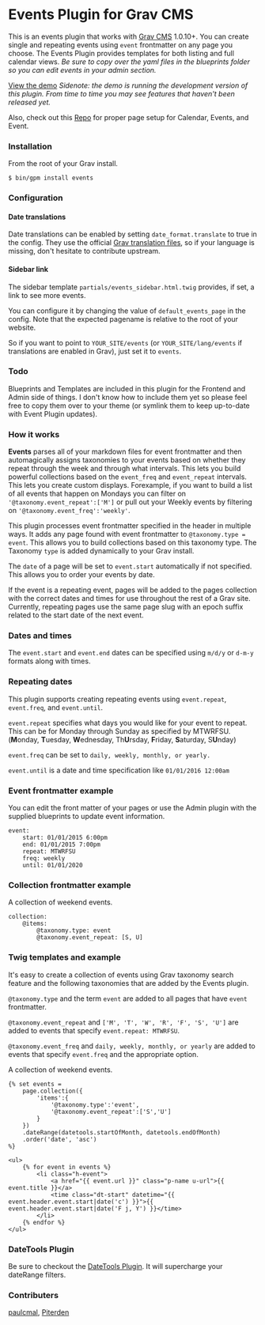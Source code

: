 # Events Plugin for Grav CMS

This is an events plugin that works with [Grav CMS](http://getgrav.org)  1.0.10+. You can create single and repeating events using `event` frontmatter on any page you choose. The Events Plugin provides templates for both listing and full calendar views. *Be sure to copy over the yaml files in the blueprints folder so you can edit events in your admin section.*

[View the demo](https://grav.brandr.co/calendar/year:2016/month:03) *Sidenote: the demo is running the development version of this plugin. From time to time you may see features that haven't been released yet.*

Also, check out this [Repo](https://github.com/kalebheitzman/grav-brandr-pages) for proper page setup for Calendar, Events, and Event.

### Installation

From the root of your Grav install.

```
$ bin/gpm install events
```

### Configuration

#### Date translations

Date translations can be enabled by setting `date_format.translate` to true in the config. They use the official [Grav translation files](https://github.com/getgrav/grav/tree/develop/system/languages), so if your language is missing, don't hesitate to contribute upstream.

#### Sidebar link

The sidebar template `partials/events_sidebar.html.twig` provides, if set, a link to see more events.

You can configure it by changing the value of `default_events_page` in the config. Note that the expected pagename is relative to the root of your website.

So if you want to point to `YOUR_SITE/events` (or `YOUR_SITE/lang/events` if translations are enabled in Grav), just set it to `events`.

### Todo

Blueprints and Templates are included in this plugin for the Frontend and Admin side of things. I don't know how to include them yet so please feel free to copy them over to your theme (or symlink them to keep up-to-date with Event Plugin updates).

### How it works

**Events** parses all of your markdown files for event frontmatter and then
automagically assigns taxonomies to your events based on whether they repeat
through the week and through what intervals. This lets you build powerful
collections based on the `event_freq` and `event_repeat` intervals. This lets
you create custom displays. Forexample, if you want to build a list of all
events that happen on Mondays you can filter on `'@taxonomy.event_repeat':['M']`
or pull out your Weekly events by filtering on
`'@taxonomy.event_freq':'weekly'`.

This plugin processes event frontmatter specified in the header in multiple
ways. It adds any page found with event frontmatter to `@taxonomy.type = event`.
This allows you to build collections based on this taxonomy type. The Taxonomy
`type` is added dynamically to your Grav install.

The `date` of a page will be set to `event.start` automatically if not specified. This allows you to order your events by date.

If the event is a repeating event, pages will be added to the pages collection with the correct dates and times for use throughout the rest of a Grav site. Currently, repeating pages use the same page slug with an epoch suffix related to the start date of the next event.

### Dates and times

The `event.start` and `event.end` dates can be specified using `m/d/y` or `d-m-y` formats along with times.

### Repeating dates

This plugin supports creating repeating events using `event.repeat`,
`event.freq`, and `event.until`.

`event.repeat` specifies what days you would like for your event to repeat. This can be for Monday through Sunday as specified by MTWRFSU. (**M**onday, **T**uesday, **W**ednesday, Th**U**rsday, **F**riday, **S**aturday, S**U**nday)

`event.freq` can be set to `daily, weekly, monthly, or yearly.`

`event.until` is a date and time specification like `01/01/2016 12:00am`

### Event frontmatter example

You can edit the front matter of your pages or use the Admin plugin with the supplied blueprints to update event information.

```
event:
    start: 01/01/2015 6:00pm
    end: 01/01/2015 7:00pm
    repeat: MTWRFSU
    freq: weekly
    until: 01/01/2020
```

### Collection frontmatter example

A collection of weekend events.

```
collection:
    @items:
        @taxonomy.type: event
        @taxonomy.event_repeat: [S, U]
```

### Twig templates and example

It's easy to create a collection of events using Grav taxonomy search feature and the following taxonomies that are added by the Events plugin.

`@taxonomy.type` and the term `event` are added to all pages that have `event` frontmatter.

`@taxonomy.event_repeat` and `['M', 'T', 'W', 'R', 'F', 'S', 'U']` are added to events that specify `event.repeat: MTWRFSU`.

`@taxonomy.event_freq` and `daily, weekly, monthly, or yearly` are added to events that specify `event.freq` and the appropriate option.

A collection of weekend events.

```
{% set events =
    page.collection({
        'items':{
            '@taxonomy.type':'event',
            '@taxonomy.event_repeat':['S','U']
        }
    })
    .dateRange(datetools.startOfMonth, datetools.endOfMonth)
    .order('date', 'asc')
%}

<ul>
    {% for event in events %}
        <li class="h-event">
            <a href="{{ event.url }}" class="p-name u-url">{{ event.title }}</a>
            <time class="dt-start" datetime="{{ event.header.event.start|date('c') }}">{{ event.header.event.start|date('F j, Y') }}</time>
        </li>
    {% endfor %}
</ul>
```

### DateTools Plugin

Be sure to checkout the [DateTools Plugin](https://github.com/kalebheitzman/grav-plugin-datetools). It will supercharge your dateRange filters.

### Contributers

[paulcmal](https://github.com/paulcmal), [Piterden](https://github.com/Piterden)
